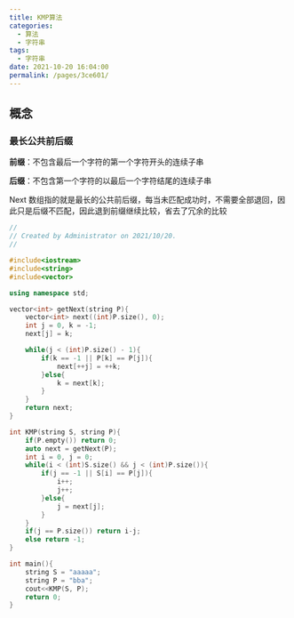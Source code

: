 ```yaml
---
title: KMP算法
categories: 
  - 算法
  - 字符串
tags: 
  - 字符串
date: 2021-10-20 16:04:00
permalink: /pages/3ce601/
---
```


## 概念

### 最长公共前后缀

**前缀**：不包含最后一个字符的第一个字符开头的连续子串

**后缀**：不包含第一个字符的以最后一个字符结尾的连续子串

Next 数组指的就是最长的公共前后缀，每当未匹配成功时，不需要全部退回，因此只是后缀不匹配，因此退到前缀继续比较，省去了冗余的比较

```cpp
//
// Created by Administrator on 2021/10/20.
//

#include<iostream>
#include<string>
#include<vector>

using namespace std;

vector<int> getNext(string P){
    vector<int> next((int)P.size(), 0);
    int j = 0, k = -1;
    next[j] = k;

    while(j < (int)P.size() - 1){
        if(k == -1 || P[k] == P[j]){
            next[++j] = ++k;
        }else{
            k = next[k];
        }
    }
    return next;
}

int KMP(string S, string P){
    if(P.empty()) return 0;
    auto next = getNext(P);
    int i = 0, j = 0;
    while(i < (int)S.size() && j < (int)P.size()){
        if(j == -1 || S[i] == P[j]){
            i++;
            j++;
        }else{
            j = next[j];
        }
    }
    if(j == P.size()) return i-j;
    else return -1;
}

int main(){
    string S = "aaaaa";
    string P = "bba";
    cout<<KMP(S, P);
    return 0;
}
```




